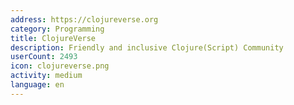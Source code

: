 ```yaml
---
address: https://clojureverse.org
category: Programming
title: ClojureVerse
description: Friendly and inclusive Clojure(Script) Community
userCount: 2493
icon: clojureverse.png
activity: medium
language: en
---
```

